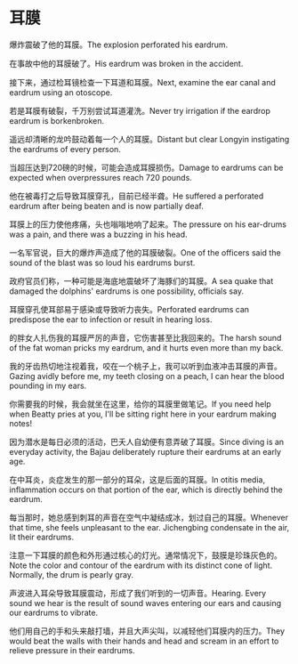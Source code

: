 # 耳膜

<p><span class="chinese">爆炸震破了他的耳膜。</span><span class="english">The explosion perforated his eardrum.</span></p>

<p><span class="chinese">在事故中他的耳膜破了。</span><span class="english">His eardrum was broken in the accident.</span></p>

<p><span class="chinese">接下来，通过检耳镜检查一下耳道和耳膜。</span><span class="english">Next, examine the ear canal and eardrum using an otoscope.</span></p>

<p><span class="chinese">若是耳膜有破裂，千万别尝试耳道灌洗。</span><span class="english">Never try irrigation if the eardrop eardrum is borkenbroken.</span></p>

<p><span class="chinese">遥远却清晰的龙吟鼓动着每一个人的耳膜。</span><span class="english">Distant but clear Longyin instigating the eardrums of every person.</span></p>

<p><span class="chinese">当超压达到720磅的时候，可能会造成耳膜损伤。</span><span class="english">Damage to eardrums can be expected when overpressures reach 720 pounds.</span></p>

<p><span class="chinese">他在被毒打之后导致耳膜穿孔，目前已经半聋。</span><span class="english">He suffered a perforated eardrum after being beaten and is now partially deaf.</span></p>

<p><span class="chinese">耳膜上的压力使他疼痛，头也嗡嗡地响了起来。</span><span class="english">The pressure on his ear-drums was a pain, and there was a buzzing in his head.</span></p>

<p><span class="chinese">一名军官说，巨大的爆炸声造成了他的耳膜破裂。</span><span class="english">One of the officers said the sound of the blast was so loud his eardrums burst.</span></p>

<p><span class="chinese">政府官员们称，一种可能是海底地震破坏了海豚们的耳膜。</span><span class="english">A sea quake that damaged the dolphins' eardrums is one possibility, officials say.</span></p>

<p><span class="chinese">耳膜穿孔使耳部易于感染或导致听力丧失。</span><span class="english">Perforated eardrums can predispose the ear to infection or result in hearing loss.</span></p>

<p><span class="chinese">的胖女人扎伤我的耳膜严厉的声音，它伤害甚至比我回来的。</span><span class="english">The harsh sound of the fat woman pricks my eardrum, and it hurts even more than my back.</span></p>

<p><span class="chinese">我的牙齿热切地注视着我，咬在一个桃子上，我可以听到血液冲击耳膜的声音。</span><span class="english">Gazing avidly before me, my teeth closing on a peach, I can hear the blood pounding in my ears.</span></p>

<p><span class="chinese">你需要我的时候，我会就坐在这里，给你的耳膜里做笔记。</span><span class="english">If you need help when Beatty pries at you, I'll be sitting right here in your eardrum making notes!</span></p>

<p><span class="chinese">因为潜水是每日必须的活动，巴夭人自幼便有意弄破了耳膜。</span><span class="english">Since diving is an everyday activity, the Bajau deliberately rupture their eardrums at an early age.</span></p>

<p><span class="chinese">在中耳炎，炎症发生的那一部分的耳朵，这是后面的耳膜。</span><span class="english">In otitis media, inflammation occurs on that portion of the ear, which is directly behind the eardrum.</span></p>

<p><span class="chinese">每当那时，她总感到刺耳的声音在空气中凝结成冰，划过自己的耳膜。</span><span class="english">Whenever that time, she feels unpleasant to the ear. Jichengbing condensate in the air, lit their eardrums.</span></p>

<p><span class="chinese">注意一下耳膜的颜色和外形通过核心的灯光。通常情况下，鼓膜是珍珠灰色的。</span><span class="english">Note the color and contour of the eardrum with its distinct cone of light. Normally, the drum is pearly gray.</span></p>

<p><span class="chinese">声波进入耳朵导致耳膜震动，形成了我们听到的一切声音。</span><span class="english">Hearing. Every sound we hear is the result of sound waves entering our ears and causing our eardrums to vibrate.</span></p>

<p><span class="chinese">他们用自己的手和头来敲打墙，并且大声尖叫，以减轻他们耳膜内的压力。</span><span class="english">They would beat the walls with their hands and head and scream in an effort to relieve pressure in their eardrums.</span></p>

